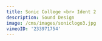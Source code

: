 ```yaml
---
title: Sonic College <br> Ident 2
description: Sound Design
image: /cms/images/soniclogo3.jpg
vimeoID: '233971754'
---
```


